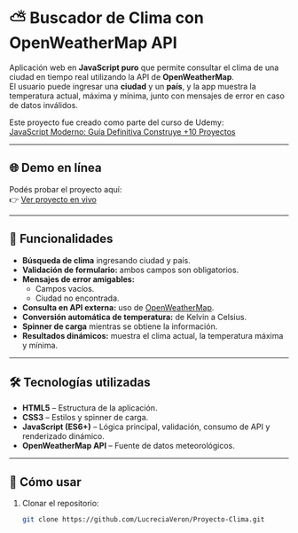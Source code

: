 # ⛅ Buscador de Clima con OpenWeatherMap API

Aplicación web en **JavaScript puro** que permite consultar el clima de una ciudad en tiempo real utilizando la API de **OpenWeatherMap**.  
El usuario puede ingresar una **ciudad** y un **país**, y la app muestra la temperatura actual, máxima y mínima, junto con mensajes de error en caso de datos inválidos.

Este proyecto fue creado como parte del curso de Udemy:  
[JavaScript Moderno: Guía Definitiva Construye +10 Proyectos](https://www.udemy.com/course/javascript-moderno-guia-definitiva-construye-10-proyectos)

---

## 🌐 Demo en línea

Podés probar el proyecto aquí:  
👉 [Ver proyecto en vivo](https://melodious-twilight-5c76b0.netlify.app/)

---

## 🚀 Funcionalidades

- **Búsqueda de clima** ingresando ciudad y país.
- **Validación de formulario:** ambos campos son obligatorios.
- **Mensajes de error amigables:**  
  - Campos vacíos.  
  - Ciudad no encontrada.  
- **Consulta en API externa:** uso de [OpenWeatherMap](https://openweathermap.org/api).
- **Conversión automática de temperatura:** de Kelvin a Celsius.
- **Spinner de carga** mientras se obtiene la información.
- **Resultados dinámicos:** muestra el clima actual, la temperatura máxima y mínima.

---

## 🛠️ Tecnologías utilizadas

- **HTML5** – Estructura de la aplicación.
- **CSS3** – Estilos y spinner de carga.
- **JavaScript (ES6+)** – Lógica principal, validación, consumo de API y renderizado dinámico.
- **OpenWeatherMap API** – Fuente de datos meteorológicos.

---

## 🚀 Cómo usar

1. Clonar el repositorio:
   ```bash
   git clone https://github.com/LucreciaVeron/Proyecto-Clima.git

